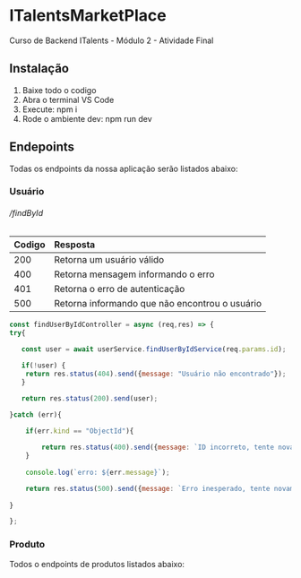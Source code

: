 # ITalentsMarketPlace

Curso de Backend ITalents - Módulo 2 - Atividade Final

## Instalação

1. Baixe todo o codigo
2. Abra o terminal VS Code
3. Execute: npm i
4. Rode o ambiente dev: npm run dev

## Endepoints

Todas os endpoints da nossa aplicação serão  listados abaixo:

### Usuário

###### /findById


| Codigo | Resposta                                         |
| :------- | :------------------------------------------------- |
| 200    | Retorna um usuário válido                      |
| 400    | Retorna mensagem informando o erro               |
| 401    | Retorna o erro de autenticação                 |
| 500    | Retorna informando que não encontrou o usuário |

```javascript
const findUserByIdController = async (req,res) => {
try{
  
   const user = await userService.findUserByIdService(req.params.id);

   if(!user) {
    return res.status(404).send({message: "Usuário não encontrado"});
   }

   return res.status(200).send(user);

}catch (err){

    if(err.kind == "ObjectId"){
     
        return res.status(400).send({message: `ID incorreto, tente novamente`});
    }
  
    console.log(`erro: ${err.message}`);

    return res.status(500).send({message: `Erro inesperado, tente novamente!`});
   
}

};
```

### Produto

Todos o endpoints de produtos listados abaixo:
